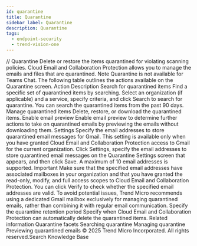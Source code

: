```yaml
---
id: quarantine
title: Quarantine
sidebar_label: Quarantine
description: Quarantine
tags:
  - endpoint-security
  - trend-vision-one
---
```


/*<![CDATA[*/ $('#title').html($('meta[name=map-description]').attr('content')); /*]]>*/ Quarantine Delete or restore the items quarantined for violating scanning policies. Cloud Email and Collaboration Protection allows you to manage the emails and files that are quarantined. Note Quarantine is not available for Teams Chat. The following table outlines the actions available on the Quarantine screen. Action Description Search for quarantined items Find a specific set of quarantined items by searching. Select an organization (if applicable) and a service, specify criteria, and click Search to search for quarantine. You can search the quarantined items from the past 90 days. Manage quarantined items Delete, restore, or download the quarantined items. Enable email preview Enable email preview to determine further actions to take on quarantined emails by previewing the emails without downloading them. Settings Specify the email addresses to store quarantined email messages for Gmail. This setting is available only when you have granted Cloud Email and Collaboration Protection access to Gmail for the current organization. Click Settings, specify the email addresses to store quarantined email messages on the Quarantine Settings screen that appears, and then click Save. A maximum of 10 email addresses is supported. Important Make sure that the specified email addresses have associated mailboxes in your organization and that you have granted the read-only, modify, and full access scopes to Cloud Email and Collaboration Protection. You can click Verify to check whether the specified email addresses are valid. To avoid potential issues, Trend Micro recommends using a dedicated Gmail mailbox exclusively for managing quarantined emails, rather than combining it with regular email communication. Specify the quarantine retention period Specify when Cloud Email and Collaboration Protection can automatically delete the quarantined items. Related information Quarantine facets Searching quarantine Managing quarantine Previewing quarantined emails © 2025 Trend Micro Incorporated. All rights reserved.Search Knowledge Base